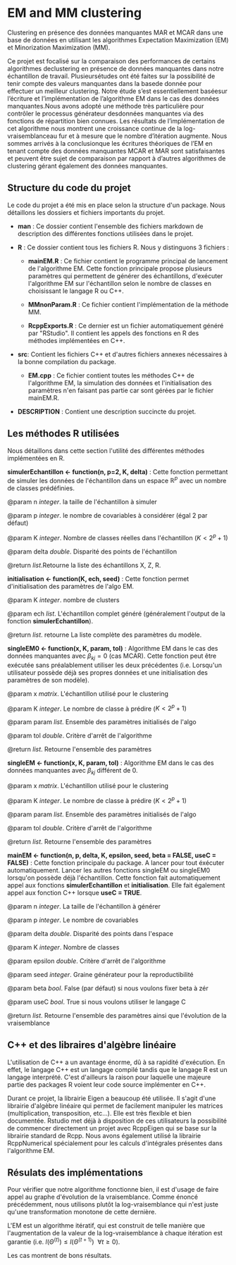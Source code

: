 # EM and MM clustering

Clustering en présence des données manquantes MAR et MCAR dans une base de données en utilisant les algorithmes Expectation Maximization (EM) et Minorization Maximization (MM).

Ce projet est focalisé sur la comparaison des performances de certains algorithmes declustering  en  présence  de données  manquantes  dans  notre  échantillon  de  travail.  Plusieursétudes ont été faites sur la possibilité de tenir compte des valeurs manquantes dans la basede donnée pour effectuer un meilleur clustering. Notre étude s’est essentiellement baséesur l’écriture et l’implémentation de l’algorithme EM dans le cas des données manquantes.Nous avons adopté une méthode très particulière pour contrôler le processus générateur desdonnées manquantes via des fonctions de répartition bien connues. Les résultats de l’implémentation de cet algorithme nous montrent une croissance continue de la log-vraisemblanceau fur et à mesure que le nombre d’itération augmente. Nous sommes arrivés à la conclusionque les écritures théoriques de l’EM en tenant compte des données manquantes MCAR et MAR sont satisfaisantes et peuvent être sujet de comparaison par rapport à d’autres algorithmes de clustering gérant également des données manquantes.

## Structure du code du projet
Le code du projet a été mis en place selon la structure d'un package. Nous détaillons les dossiers et fichiers importants du projet.


- **man** :  Ce dossier contient l'ensemble des fichiers markdown de description des différentes fonctions utilisées dans le projet.

- **R** : Ce dossier contient tous les fichiers R. Nous y distinguons 3 fichiers :

  - **mainEM.R** : Ce fichier contient le programme principal de lancement de l'algorithme EM. Cette fonction principale propose plusieurs paramètres qui permettent de générer des échantillons, d'exécuter l'algorithme EM sur l'échantillon selon le nombre de classes en choisissant le langage R ou C++.

  - **MMnonParam.R** : Ce fichier contient l'implémentation de la méthode MM.

  - **RcppExports.R** : Ce dernier est un fichier automatiquement généré par "RStudio". Il contient les appels des      fonctions en R des méthodes implémentées en C++.


- **src**: Contient les fichiers C++ et d'autres fichiers annexes nécessaires  à la bonne compilation du package.

  - **EM.cpp** : Ce fichier contient toutes les méthodes C++ de l'algorithme EM, la simulation des données et l'initialisation des paramètres n'en faisant pas partie car sont gérées par le fichier mainEM.R.


- **DESCRIPTION** : Contient une description succincte  du projet.



## Les méthodes R utilisées
Nous détaillons dans cette section l'utilité des différentes méthodes implémentées en R.


**simulerEchantillon <- function(n, p=2, K, delta)** : Cette fonction permettant de simuler les données de l'échantillon dans un espace $`\mathbb{R}^p`$ avec un nombre de classes prédéfinies.

@param n *integer*. la taille de l'échantillon à simuler 

@param p *integer*. le nombre de covariables à considérer (égal 2 par défaut)

@param K *integer*. Nombre de classes réelles dans l'échantillon ($`K < 2^p+1`$)

@param delta *double*. Disparité des points de l'échantillon

@return *list*.Retourne la liste des échantillons X, Z, R.




**initialisation <- function(K, ech, seed)** : Cette fonction permet d'initialisation des paramètres de l'algo EM.

@param K *integer*. nombre de clusters

@param ech *list*. L'échantillon complet généré (généralement l'output de la fonction **simulerEchantillon**).

@return *list*. retourne La liste complète des paramètres du modèle.



**singleEM0 <- function(x, K, param, tol)** : Algorithme EM dans le cas des données manquantes avec $`\beta_{kj}=0`$ (cas MCAR). Cette fonction peut être exécutée sans préalablement utiliser les deux précédentes (i.e. Lorsqu'un utilisateur possède déjà ses propres données et une initialisation des paramètres de son modèle).

@param x *matrix*. L'échantillon utilisé pour le clustering

@param K *integer*. Le nombre de classe à prédire ($`K < 2^p+1`$)

@param param *list*. Ensemble des paramètres initialisés de l'algo

@param tol *double*. Critère d'arrêt de l'algorithme

@return *list*. Retourne l'ensemble des paramètres


**singleEM <- function(x, K, param, tol)** : Algorithme EM dans le cas des données manquantes avec $`\beta_{kj}`$ différent de 0.

@param x *matrix*. L'échantillon utilisé pour le clustering

@param K *integer*. Le nombre de classe à prédire ($`K < 2^p+1`$)

@param param *list*. Ensemble des paramètres initialisés de l'algo

@param tol *double*. Critère d'arrêt de l'algorithme

@return *list*. Retourne l'ensemble des paramètres



**mainEM <- function(n, p, delta, K, epsilon, seed, beta = FALSE, useC = FALSE)** : Cette fonction principale du package. A lancer pour tout éxécuter automatiquement. Lancer les autres fonctions singleEM ou singleEM0 lorsqu'on possède déjà l'échantillon. Cette fonction fait automatiquement appel aux fonctions **simulerEchantillon** et **initialisation**. Elle fait également appel aux fonction C++ lorsque **useC = TRUE**.

@param n *integer*. La taille de l'échantillon à générer

@param p *integer*. Le nombre de covariables

@param delta *double*. Disparité des points dans l'espace

@param K *integer*. Nombre de classes

@param epsilon *double*. Critère d'arrêt de l'algorithme

@param seed *integer*. Graine générateur pour la reproductibilité

@param beta *bool*. False (par défaut) si nous voulons fixer beta à zér

@param useC *bool*. True si nous voulons utiliser le langage C

@return *list*. Retourne l'ensemble des paramètres ainsi que l'évolution de la vraisemblance



## C++ et des libraires d'algèbre linéaire
L'utilisation de C++ a un avantage énorme, dû à sa rapidité d'exécution. En effet, le langage C++ est un langage compilé tandis que le langage R est un langage interprété. C'est d'ailleurs la raison pour laquelle une majeure partie des packages R voient leur code source implémenter en C++.

Durant ce projet, la librairie Eigen a beaucoup été utilisée. Il s'agit d'une librairie d'algèbre linéaire qui permet de facilement manipuler les matrices (multiplication, transposition, etc...). Elle est très flexible et bien documentée. Rstudio met déjà à disposition de ces utilisateurs la possibilité de commencer directement un projet avec RcppEigen qui se base sur la librairie standard de Rcpp. Nous avons également utilisé la librairie RcppNumerical spécialement pour les calculs d'intégrales présentes dans l'algorithme EM.

## Résulats des implémentations

Pour vérifier que notre algorithme fonctionne bien, il est d'usage de faire appel au graphe d'évolution de la vraisemblance. Comme énoncé précédemment, nous utilisons plutôt la log-vraisemblance qui n'est juste qu'une transformation monotone de cette dernière.

L'EM est un algorithme itératif, qui est construit de telle manière que l'augmentation de la valeur de la log-vraisemblance à chaque itération est garantie (i.e. $`l(\Theta^{(t)}) \leq l(\Theta^{(t+1)}) ~~ \forall t \geq 0`$).

Les cas montrent de bons résultats.

